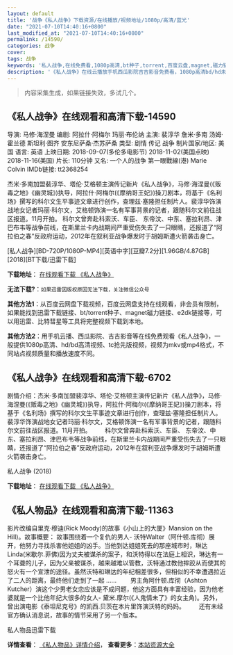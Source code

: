 ```yaml
---
layout: default
title: '战争《私人战争》下载资源/在线播放/视频地址/1080p/高清/蓝光'
date: "2021-07-10T14:40:16+0800"
last_modified_at: "2021-07-10T14:40:16+0800"
permalink: /14590/
categories: 战争
cover:
tags: 战争
keywords: '私人战争,在线免费看,1080p高清,bt种子,torrent,百度云盘,magnet,磁力链,迅雷下载资源'
description: '《私人战争》在线云播放手机西瓜影院吉吉影音免费看，1080p高清bd/hd未删减完整版和tc抢先枪版，mkv/mp4格式，附带bt/torrent种子、magnet/磁力链、百度云盘、网盘资源迅雷下载链接'
---
```


>内容采集生成，如果链接失效，多试几个。


## 《私人战争》在线观看和高清下载-14590

导演: 马修·海涅曼 编剧: 阿拉什·阿梅尔 玛丽·布伦纳 主演: 裴淳华 詹米·多南 汤姆·霍兰德 斯坦利·图齐 安东尼萨桑·杰苏萨桑 类型: 剧情 传记 战争 制片国家/地区: 美国 语言: 英语 上映日期: 2018-09-07(多伦多电影节) 2018-11-02(美国点映) 2018-11-16(美国) 片长: 110分钟 又名: 一个人的战争 第一眼戰線(港) Marie Colvin IMDb链接: tt2368254

杰米·多南加盟裴淳华、塔伦·艾格顿主演传记新片《私人战争》，马修·海涅曼(《贩毒之地》《幽灵城》)执导，阿拉什·阿梅尔(《摩纳哥王妃》)操刀剧本，将基于《名利场》撰写的科尔文生平事迹文章进行创作，查理兹·塞隆担任制片人。裴淳华饰演战地女记者玛丽·科尔文，艾格顿饰演一名有军事背景的记者，跟随科尔文前往战区报道。11月开拍。 科尔文曾奔赴科索沃、车臣、 东帝汶、中东、塞拉利昂、津巴布韦等战争前线，在斯里兰卡内战期间严重受伤失去了一只眼睛，还报道了“阿拉伯之春”反政府运动，2012年在叙利亚战争爆发时于胡姆斯遭火箭袭击身亡。


[私人战争][BD-720P/1080P-MP4][英语中字][豆瓣7.2分][1.96GB/4.87GB][2018][BT下载/迅雷下载]

**下载地址**： [在线观看下载 《私人战争》](https://www.btdx8.com/torrent/srzz_2018.html) 


**无法下载?**：`如果迅雷因版权原因无法下载，关注微信公众号 `

**其他方法1**：从百度云网盘下载视频，百度云网盘支持在线观看，非会员有限制，如果能找到迅雷下载链接、bt/torrent种子、magnet磁力链接、e2dk链接等，可以用迅雷、比特彗星等工具将完整视频下载到本地。

**其他方法2**：用手机云播、西瓜影院、吉吉影音等在线免费观看《私人战争》，一般提供1080p高清、hd/bd高清视频、tc抢先版视频，视频为mkv或mp4格式，不同站点视频质量和播放速度不同。


## 《私人战争》在线观看和高清下载-6702

剧情介绍：杰米·多南加盟裴淳华、塔伦·艾格顿主演传记新片《私人战争》，马修·海涅曼(《贩毒之地》《幽灵城》)执导，阿拉什·阿梅尔(《摩纳哥王妃》)操刀剧本，将基于《名利场》撰写的科尔文生平事迹文章进行创作，查理兹·塞隆担任制片人。裴淳华饰演战地女记者玛丽·科尔文，艾格顿饰演一名有军事背景的记者，跟随科尔文前往战区报道。11月开拍。 　　科尔文曾奔赴科索沃、车臣、 东帝汶、中东、塞拉利昂、津巴布韦等战争前线，在斯里兰卡内战期间严重受伤失去了一只眼睛，还报道了“阿拉伯之春”反政府运动，2012年在叙利亚战争爆发时于胡姆斯遭火箭袭击身亡。


私人战争 (2018)

**下载地址**： [在线观看下载 《私人战争》](https://www.btbtdy.me/btdy/dy14503.html) 


## 《私人物品》在线观看和高清下载-11363

影片改编自里克&middot;穆迪(Rick Moody)的故事《小山上的大厦》Mansion on the Hill)。故事概要： 故事围绕着一个复仇的男人- 沃特Walter（阿什顿.库彻）展开，他努力寻找杀害他姐姐的凶手。当他到达姐姐死去的那座城市时，琳达Linda(米歇尔.菲佛)因为丈夫被谋杀的案子，和沃特得以在法庭上相识，琳达有一个耳聋的儿子，因为父亲被谋杀，越来越难以管教，沃特通过教他摔跤从而使其的怒火有一个宣泄的途径。虽然沃特和琳达的年纪相差很多，但相似的不幸遭遇拉近了二人的距离，最终他们走到了一起 …… 　　男主角阿什顿.库彻（Ashton Kutcher）演这个少男老女恋应该是不成问题，他这方面具有丰富经验，因为他老婆就是一个比他年纪大很多的女人- 黛米.摩尔(《人鬼情未了》的女主角)。另外，曾出演电影《泰坦尼克号》的凯西.贝茨在本片里饰演沃特的妈妈。 　　还有未经官方确认消息说，故事的情节采用了另一个版本。</p>


私人物品迅雷下载

**详情查看**： [《私人物品》详情介绍](/movie/11363/)， **查看更多**：[本站资源大全](/movie/t/all/)

